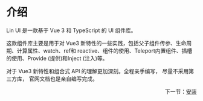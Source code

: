 # 介绍

Lin UI 是一款基于 Vue 3 和 TypeScript 的 UI 组件库。

这款组件库主要是用于对 Vue3 新特性的一些实践，包括父子组件传参、生命周期、计算属性、watch、ref和
reactive、组件的使用、Teleport内置组件、插槽的使用、Provide (提供)和Inject (注入)等。


对于 Vue3 新特性和组合式 API 的理解更加深刻。全程亲手编写，
尽量不采用第三方库， 官网文档也是亲自编写完成。

<p style="text-align: right;">下一节：<a href="#/doc/install">安装</a></p>